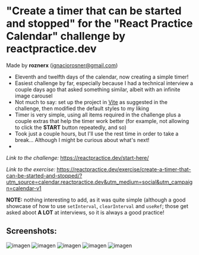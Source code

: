 # "Create a timer that can be started and stopped" for the "React Practice Calendar" challenge by reactpractice.dev 

Made by **roznerx** (ignaciorosner@gmail.com)

- Eleventh and twelfth days of the calendar, now creating a simple timer!
- Easiest challenge by far, especially because I had a technical interview a couple days ago that asked something similar, albeit with an infinite image carousel
- Not much to say: set up the project in [Vite](https://vite.dev/guide/?ref=reactpractice.dev#scaffolding-your-first-vite-project) as suggested in the challenge, then modified the default styles to my liking
- Timer is very simple, using all items required in the challenge plus a couple extras that help the timer work better (for example, not allowing to click the **START** button repeatedly, and so)
- Took just a couple hours, but I'll use the rest time in order to take a break... Although I might be curious about what's next!
- 
*Link to the challenge:* https://reactpractice.dev/start-here/ 

*Link to the exercise:* https://reactpractice.dev/exercise/create-a-timer-that-can-be-started-and-stopped/?utm_source=calendar.reactpractice.dev&utm_medium=social&utm_campaign=calendar-v1

**NOTE:** nothing interesting to add, as it was quite simple (although a good showcase of how to use ```setInterval```, ```clearInterval``` and ```useRef```; those get asked aboot **A LOT** at interviews, so it is always a good practice!

## Screenshots:

![imagen](https://github.com/user-attachments/assets/8238f97e-909c-498f-96ff-436daa442886)
![imagen](https://github.com/user-attachments/assets/d4a6b9ff-bf26-43e8-8548-5e128dc4c202)
![imagen](https://github.com/user-attachments/assets/9e82a817-5859-47bb-9206-2428521fe771)
![imagen](https://github.com/user-attachments/assets/0a79c84f-17ae-46e9-9bf3-f4f7c1ffb0ff)
![imagen](https://github.com/user-attachments/assets/51ff3cd3-8e6e-476d-85ac-fdf6b3b3f2ec)
